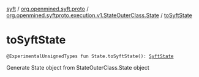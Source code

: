 [syft](../../index.md) / [org.openmined.syft.proto](../index.md) / [org.openmined.syftproto.execution.v1.StateOuterClass.State](index.md) / [toSyftState](./to-syft-state.md)

# toSyftState

`@ExperimentalUnsignedTypes fun State.toSyftState(): `[`SyftState`](../-syft-state/index.md)

Generate State object from StateOuterClass.State object

